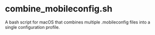 # combine_mobileconfig.sh
A bash script for macOS that combines multiple .mobileconfig files into a single configuration profile.
